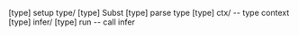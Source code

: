 [type] setup type/
[type] Subst
[type] parse type
[type] ctx/ -- type context
[type] infer/
[type] run -- call infer
